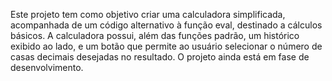 Este projeto tem como objetivo criar uma calculadora simplificada, acompanhada de um código alternativo à função eval, destinado a cálculos básicos. A calculadora possui, além das funções padrão, um histórico exibido ao lado, e um botão que permite ao usuário selecionar o número de casas decimais desejadas no resultado. O projeto ainda está em fase de desenvolvimento.